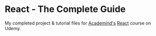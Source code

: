# React - The Complete Guide

My completed project & tutorial files for [Academind's](https://academind.com/) [React](https://www.udemy.com/course/react-the-complete-guide-incl-redux/) course on Udemy.
